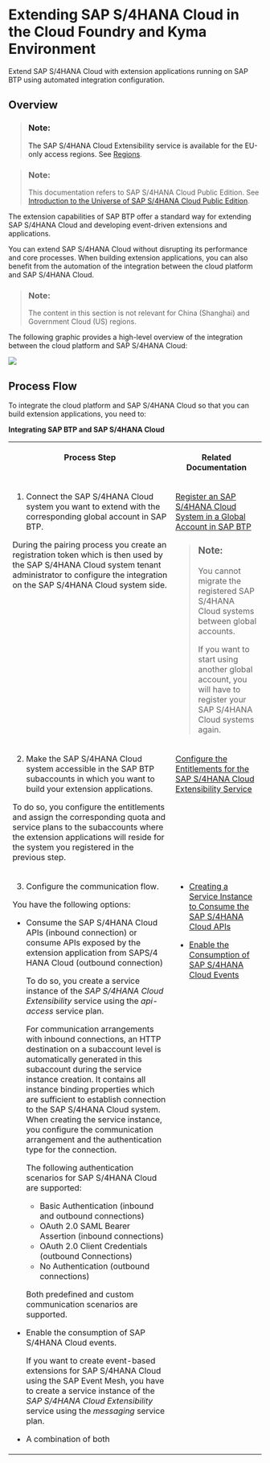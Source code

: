 <!-- loio40b9e6c3cc43498b92472da13e88c7bf -->

# Extending SAP S/4HANA Cloud in the Cloud Foundry and Kyma Environment

Extend SAP S/4HANA Cloud with extension applications running on SAP BTP using automated integration configuration.



<a name="loio40b9e6c3cc43498b92472da13e88c7bf__section_ptj_pmf_nhb"/>

## Overview

> ### Note:  
> The SAP S/4HANA Cloud Extensibility service is available for the EU-only access regions. See [Regions](https://help.sap.com/docs/btp/sap-business-technology-platform/regions).

> ### Note:  
> This documentation refers to SAP S/4HANA Cloud Public Edition. See [Introduction to the Universe of SAP S/4HANA Cloud Public Edition](https://help.sap.com/docs/SAP_S4HANA_CLOUD/f77dde055ecb4541b57787d362c46a36/2962fce53eef47b4b3a8e6c945adafbe.html).

The extension capabilities of SAP BTP offer a standard way for extending SAP S/4HANA Cloud and developing event-driven extensions and applications.

You can extend SAP S/4HANA Cloud without disrupting its performance and core processes. When building extension applications, you can also benefit from the automation of the integration between the cloud platform and SAP S/4HANA Cloud.

> ### Note:  
> The content in this section is not relevant for China \(Shanghai\) and Government Cloud \(US\) regions.

The following graphic provides a high-level overview of the integration between the cloud platform and SAP S/4HANA Cloud:

![](images/SAPCPExtensionFactory_11bf994.png)



<a name="loio40b9e6c3cc43498b92472da13e88c7bf__section_tsg_vmf_nhb"/>

## Process Flow

To integrate the cloud platform and SAP S/4HANA Cloud so that you can build extension applications, you need to:

**Integrating SAP BTP and SAP S/4HANA Cloud**


<table>
<tr>
<th valign="top">

Process Step

</th>
<th valign="top">

Related Documentation

</th>
</tr>
<tr>
<td valign="top">

1. Connect the SAP S/4HANA Cloud system you want to extend with the corresponding global account in SAP BTP.

During the pairing process you create an registration token which is then used by the SAP S/4HANA Cloud system tenant administrator to configure the integration on the SAP S/4HANA Cloud system side.

</td>
<td valign="top">

[Register an SAP S/4HANA Cloud System in a Global Account in SAP BTP](register-an-sap-s-4hana-cloud-system-in-a-global-account-in-sap-btp-28171b6.md)

> ### Note:  
> You cannot migrate the registered SAP S/4HANA Cloud systems between global accounts.
> 
> If you want to start using another global account, you will have to register your SAP S/4HANA Cloud systems again.



</td>
</tr>
<tr>
<td valign="top">

2. Make the SAP S/4HANA Cloud system accessible in the SAP BTP subaccounts in which you want to build your extension applications.

To do so, you configure the entitlements and assign the corresponding quota and service plans to the subaccounts where the extension applications will reside for the system you registered in the previous step.

</td>
<td valign="top">

[Configure the Entitlements for the SAP S/4HANA Cloud Extensibility Service](configure-the-entitlements-for-the-sap-s-4hana-cloud-extensibility-service-65ad330.md) 

</td>
</tr>
<tr>
<td valign="top">

3. Configure the communication flow.

You have the following options:

-   Consume the SAP S/4HANA Cloud APIs \(inbound connection\) or consume APIs exposed by the extension application from SAPS/4 HANA Cloud \(outbound connection\)

    To do so, you create a service instance of the *SAP S/4HANA Cloud Extensibility* service using the *api-access* service plan.

    For communication arrangements with inbound connections, an HTTP destination on a subaccount level is automatically generated in this subaccount during the service instance creation. It contains all instance binding properties which are sufficient to establish connection to the SAP S/4HANA Cloud system. When creating the service instance, you configure the communication arrangement and the authentication type for the connection.

    The following authentication scenarios for SAP S/4HANA Cloud are supported:

    -   Basic Authentication \(inbound and outbound connections\)
    -   OAuth 2.0 SAML Bearer Assertion \(inbound connections\)
    -   OAuth 2.0 Client Credentials \(outbound Connections\)
    -   No Authentication \(outbound connections\)

    Both predefined and custom communication scenarios are supported.

-   Enable the consumption of SAP S/4HANA Cloud events.

    If you want to create event-based extensions for SAP S/4HANA Cloud using the SAP Event Mesh, you have to create a service instance of the *SAP S/4HANA Cloud Extensibility* service using the *messaging* service plan.

-   A combination of both



</td>
<td valign="top">

-   [Creating a Service Instance to Consume the SAP S/4HANA Cloud APIs](create-a-service-instance-to-consume-the-sap-s-4hana-cloud-apis-a735641.md)

-   [Enable the Consumption of SAP S/4HANA Cloud Events](enable-the-consumption-of-sap-s-4hana-cloud-events-d476ff0.md)




</td>
</tr>
</table>


